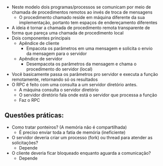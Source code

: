 - Neste modelo dois programas/processos se comunicam por meio de chamada de procedimentos remotos ao invés de troca de mensagens
	- O procedimento chamado reside em máquina diferente da sua implementação, portanto tem espaços de endereçamento diferentes
- A ideia é tornar a chamada de procedimento remota transparente de forma que pareça uma chamada de procedimento local
- Dois componentes principais
	- Apêndice de cliente
		- Empacota os parâmetros em uma mensagem e solicita o envio da mensagem para o servidor
	- Apêndice de servidor
		- Desempacota os parâmetros da mensagem e chama o procedimento do servidor (local)
- Você basicamente passa os parâmetros pro servidor e executa a função remotamente, retornando só os resultados
- O RPC é feito com uma consulta a um servidor diretório antes. 
	- A máquina consulta o servidor diretório
	- O servidor diretório fala onde está o servidor que processa a função
	- Faz o RPC
## Questões práticas:
- Como tratar ponteiros? (A memória não é compartilhada)
	- É preciso enviar toda a fatia de memória (ineficiente)
- O servidor deveria criar um processo (fork) ou thread para atender as solicitações?
	- Depende 
- O cliente deveria ficar bloqueado enquanto aguarda a comunicação?
	- Depende